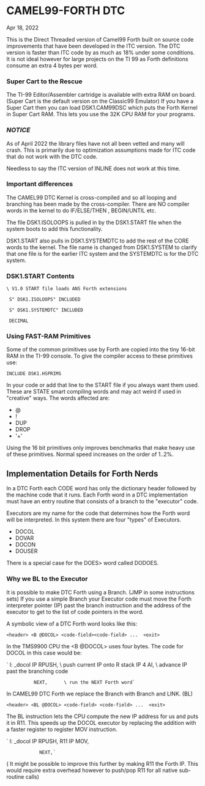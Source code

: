 # CAMEL99-FORTH DTC
Apr 18, 2022

This is the Direct Threaded version of Camel99 Forth built on source code improvements that have been developed in the ITC version.
The DTC version is faster than ITC code by as much as 18% under some conditions.
It is not ideal however for large projects on the TI 99 as Forth definitions
consume an extra 4 bytes per word.

### Super Cart to the Rescue
The TI-99 Editor/Assembler cartridge is available with extra RAM on board.
(Super Cart is the default version on the Classic99 Emulator)
If you have a Super Cart then you can load DSK1.CAM99DSC which puts the Forth
Kernel in Super Cart RAM. This lets you use the 32K CPU RAM for your programs.

### *NOTICE*
As of April 2022 the library files have not all been vetted and many will
crash. This is primarily due to optimization assumptions made for ITC code that
do not work with the DTC code.

Needless to say the ITC version of INLINE does not work at this time.

### Important differences

The CAMEL99 DTC Kernel is cross-compiled and so all looping and branching has
been made by the cross-compiler. There are NO compiler words in the kernel to
do IF/ELSE/THEN , BEGIN/UNTIL etc.  

The file DSK1.ISOLOOPS is pulled in by the DSK1.START file when the system
boots to add this functionality.

DSK1.START also pulls in DSK1.SYSTEMDTC to add the rest of the CORE words to the kernel.  The file name is changed from DSK1.SYSTEM to clarify that one file is
for the earlier ITC system and the SYSTEMDTC is for the DTC system.

### DSK1.START Contents

`\ V1.0 START file loads ANS Forth extensions`

` S" DSK1.ISOLOOPS" INCLUDED`

` S" DSK1.SYSTEMDTC" INCLUDED`

` DECIMAL`

### Using FAST-RAM Primitives
Some of the common primitives use by Forth are copied into the tiny 16-bit RAM in the TI-99 console.  To give the compiler access to these primitives use:

`INCLUDE DSK1.HSPRIMS`

In your code or add that line to the START file if you always want them used.
These are STATE smart compiling words and may act weird if used in "creative"
ways.
The words affected are:
- @
- !
- DUP
- DROP
- '+'

Using the 16 bit primitives only improves benchmarks that make heavy use of
these primitives. Normal speed increases on the order of 1..2%.

## Implementation Details for Forth Nerds
In a DTC Forth each CODE word has only the dictionary header followed by the
machine code that it runs.  Each Forth word in a DTC implementation must have
an entry routine that consists of a branch to the "executor" code.

Executors are my name for the code that determines how the Forth word will be interpreted. In this system there are four "types" of Executors.
- DOCOL
- DOVAR
- DOCON
- DOUSER

There is a special case for the DOES> word called DODOES.

### Why we BL to the Executor
It is possible to make DTC Forth using a Branch. (JMP in some instructions sets)
If you use a simple Branch your Executor code must move the Forth interpreter
pointer (IP) past the branch instruction and the address of the executor to get
to the list of code pointers in the word.

A symbolic view of a DTC Forth word looks like this:

`<header> <B @DOCOL> <code-field><code-field> ...  <exit>`

In the TMS9900 CPU the <B @DOCOL> uses four bytes.
The code for DOCOL in this case would be:

` l: _docol   IP RPUSH,  \ push current IP onto R stack
              IP 4 AI,   \ advance IP past the branching code
              
              NEXT,      \ run the NEXT Forth word`

In CAMEL99 DTC Forth we replace the Branch with Branch and LINK. (BL)

`<header> <BL @DOCOL> <code-field> <code-field> ...  <exit>`

The BL instruction lets the CPU compute the new IP address for us and puts it in
R11. This speeds up the DOCOL executor by replacing the addition with a faster
register to register MOV instruction.

` l: _docol     IP RPUSH,
                R11 IP MOV,
  
                NEXT,`

(  It might be possible to improve this further by making R11 the Forth IP.
  This would require extra overhead however to push/pop R11 for all native
  sub-routine calls)
